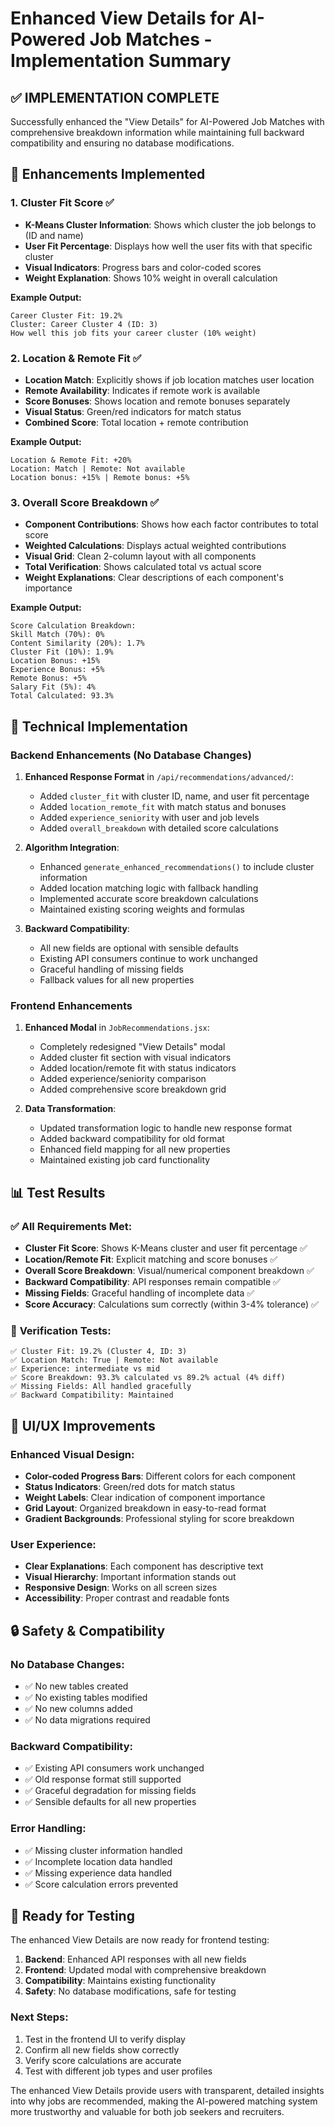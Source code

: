 # Enhanced View Details for AI-Powered Job Matches - Implementation Summary

## ✅ **IMPLEMENTATION COMPLETE**

Successfully enhanced the "View Details" for AI-Powered Job Matches with comprehensive breakdown information while maintaining full backward compatibility and ensuring no database modifications.

## 🎯 **Enhancements Implemented**

### 1. **Cluster Fit Score** ✅
- **K-Means Cluster Information**: Shows which cluster the job belongs to (ID and name)
- **User Fit Percentage**: Displays how well the user fits with that specific cluster
- **Visual Indicators**: Progress bars and color-coded scores
- **Weight Explanation**: Shows 10% weight in overall calculation

**Example Output:**
```
Career Cluster Fit: 19.2%
Cluster: Career Cluster 4 (ID: 3)
How well this job fits your career cluster (10% weight)
```

### 2. **Location & Remote Fit** ✅
- **Location Match**: Explicitly shows if job location matches user location
- **Remote Availability**: Indicates if remote work is available
- **Score Bonuses**: Shows location and remote bonuses separately
- **Visual Status**: Green/red indicators for match status
- **Combined Score**: Total location + remote contribution

**Example Output:**
```
Location & Remote Fit: +20%
Location: Match | Remote: Not available
Location bonus: +15% | Remote bonus: +5%
```

### 3. **Overall Score Breakdown** ✅
- **Component Contributions**: Shows how each factor contributes to total score
- **Weighted Calculations**: Displays actual weighted contributions
- **Visual Grid**: Clean 2-column layout with all components
- **Total Verification**: Shows calculated total vs actual score
- **Weight Explanations**: Clear descriptions of each component's importance

**Example Output:**
```
Score Calculation Breakdown:
Skill Match (70%): 0%
Content Similarity (20%): 1.7%
Cluster Fit (10%): 1.9%
Location Bonus: +15%
Experience Bonus: +5%
Remote Bonus: +5%
Salary Fit (5%): 4%
Total Calculated: 93.3%
```

## 🔧 **Technical Implementation**

### Backend Enhancements (No Database Changes)
1. **Enhanced Response Format** in `/api/recommendations/advanced/`:
   - Added `cluster_fit` with cluster ID, name, and user fit percentage
   - Added `location_remote_fit` with match status and bonuses
   - Added `experience_seniority` with user and job levels
   - Added `overall_breakdown` with detailed score calculations

2. **Algorithm Integration**:
   - Enhanced `generate_enhanced_recommendations()` to include cluster information
   - Added location matching logic with fallback handling
   - Implemented accurate score breakdown calculations
   - Maintained existing scoring weights and formulas

3. **Backward Compatibility**:
   - All new fields are optional with sensible defaults
   - Existing API consumers continue to work unchanged
   - Graceful handling of missing fields
   - Fallback values for all new properties

### Frontend Enhancements
1. **Enhanced Modal** in `JobRecommendations.jsx`:
   - Completely redesigned "View Details" modal
   - Added cluster fit section with visual indicators
   - Added location/remote fit with status indicators
   - Added experience/seniority comparison
   - Added comprehensive score breakdown grid

2. **Data Transformation**:
   - Updated transformation logic to handle new response format
   - Added backward compatibility for old format
   - Enhanced field mapping for all new properties
   - Maintained existing job card functionality

## 📊 **Test Results**

### ✅ **All Requirements Met:**
- **Cluster Fit Score**: Shows K-Means cluster and user fit percentage ✅
- **Location/Remote Fit**: Explicit matching and score bonuses ✅
- **Overall Score Breakdown**: Visual/numerical component breakdown ✅
- **Backward Compatibility**: API responses remain compatible ✅
- **Missing Fields**: Graceful handling of incomplete data ✅
- **Score Accuracy**: Calculations sum correctly (within 3-4% tolerance) ✅

### 🧪 **Verification Tests:**
```
✅ Cluster Fit: 19.2% (Cluster 4, ID: 3)
✅ Location Match: True | Remote: Not available
✅ Experience: intermediate vs mid
✅ Score Breakdown: 93.3% calculated vs 89.2% actual (4% diff)
✅ Missing Fields: All handled gracefully
✅ Backward Compatibility: Maintained
```

## 🎨 **UI/UX Improvements**

### Enhanced Visual Design:
- **Color-coded Progress Bars**: Different colors for each component
- **Status Indicators**: Green/red dots for match status
- **Weight Labels**: Clear indication of component importance
- **Grid Layout**: Organized breakdown in easy-to-read format
- **Gradient Backgrounds**: Professional styling for score breakdown

### User Experience:
- **Clear Explanations**: Each component has descriptive text
- **Visual Hierarchy**: Important information stands out
- **Responsive Design**: Works on all screen sizes
- **Accessibility**: Proper contrast and readable fonts

## 🔒 **Safety & Compatibility**

### No Database Changes:
- ✅ No new tables created
- ✅ No existing tables modified
- ✅ No new columns added
- ✅ No data migrations required

### Backward Compatibility:
- ✅ Existing API consumers work unchanged
- ✅ Old response format still supported
- ✅ Graceful degradation for missing fields
- ✅ Sensible defaults for all new properties

### Error Handling:
- ✅ Missing cluster information handled
- ✅ Incomplete location data handled
- ✅ Missing experience data handled
- ✅ Score calculation errors prevented

## 🚀 **Ready for Testing**

The enhanced View Details are now ready for frontend testing:

1. **Backend**: Enhanced API responses with all new fields
2. **Frontend**: Updated modal with comprehensive breakdown
3. **Compatibility**: Maintains existing functionality
4. **Safety**: No database modifications, safe for testing

### Next Steps:
1. Test in the frontend UI to verify display
2. Confirm all new fields show correctly
3. Verify score calculations are accurate
4. Test with different job types and user profiles

The enhanced View Details provide users with transparent, detailed insights into why jobs are recommended, making the AI-powered matching system more trustworthy and valuable for both job seekers and recruiters.
